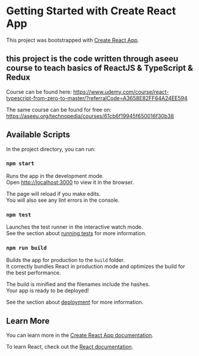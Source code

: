 # Getting Started with Create React App

This project was bootstrapped with [Create React App](https://github.com/facebook/create-react-app).

## this project is the code written through aseeu course to teach basics of ReactJS & TypeScript & Redux
Course can be found here:
https://www.udemy.com/course/react-typescript-from-zero-to-master/?referralCode=A3658E82FF64A24EE594

The same course can be found for free on:
https://aseeu.org/technopedia/courses/61cb6f19945f650016f30b38

## Available Scripts

In the project directory, you can run:

### `npm start`

Runs the app in the development mode.\
Open [http://localhost:3000](http://localhost:3000) to view it in the browser.

The page will reload if you make edits.\
You will also see any lint errors in the console.

### `npm test`

Launches the test runner in the interactive watch mode.\
See the section about [running tests](https://facebook.github.io/create-react-app/docs/running-tests) for more information.

### `npm run build`

Builds the app for production to the `build` folder.\
It correctly bundles React in production mode and optimizes the build for the best performance.

The build is minified and the filenames include the hashes.\
Your app is ready to be deployed!

See the section about [deployment](https://facebook.github.io/create-react-app/docs/deployment) for more information.

## Learn More

You can learn more in the [Create React App documentation](https://facebook.github.io/create-react-app/docs/getting-started).

To learn React, check out the [React documentation](https://reactjs.org/).
